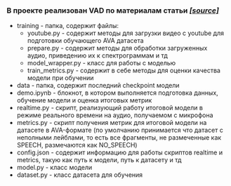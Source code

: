 ### В проекте реализован VAD по материалам статьи [_\[source\]_](https://arxiv.org/pdf/2103.03529.pdf)
- training - папка, содержит файлы:
	- youtube.py - содержит методы для загрузки видео с youtube для подготовки обучающего AVA датасета 
	- prepare.py - содержит методы для обработки загруженных аудио, приведению их к спектрограммам и тд
	- model_wrapper.py - класс для работы с моделью
	- train_metrics.py - содержит в себе методы для оценки качества модели при обучении
- data - папка, содержит последний checkpoint модели
- demo.ipynb - блокнот, в котором выполняется подготовка данных, обучение модели и оценка итоговых метрик
- realtime.py - скрипт, реализующий работу итоговой модели в режиме реального времени на аудио, получаемом с микрофона
- metrics.py - скрипт получения метрик для итоговой модели на датасете в AVA-формате (по умолчанию принимается что датасет с неполными лейблами, то есть все фрагменты, не размеченные как SPEECH, размечаются как NO_SPEECH)
- config.json - содержит информацию для работы скриптов realtime и metrics, такую как путь к модели, путь к датасету и тд
- model.py - класс модели
- dataset.py - класс датасета для обучения